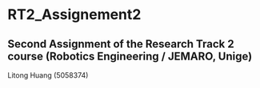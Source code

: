 # RT2_Assignement2

## Second Assignment of the Research Track 2 course (Robotics Engineering / JEMARO, Unige)

Litong Huang (5058374)


